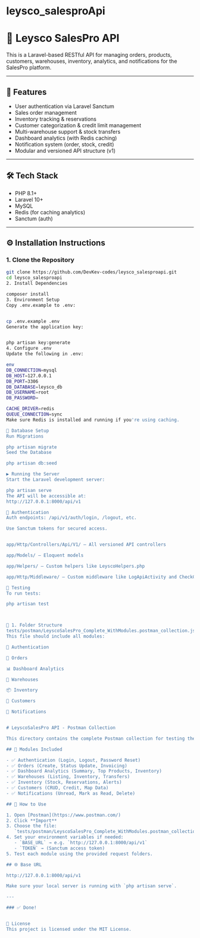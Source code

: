# leysco_salesproApi
# 🧾 Leysco SalesPro API

This is a Laravel-based RESTful API for managing orders, products, customers, warehouses, inventory, analytics, and notifications for the SalesPro platform.

---

## 🚀 Features

- User authentication via Laravel Sanctum
- Sales order management
- Inventory tracking & reservations
- Customer categorization & credit limit management
- Multi-warehouse support & stock transfers
- Dashboard analytics (with Redis caching)
- Notification system (order, stock, credit)
- Modular and versioned API structure (v1)

---

## 🛠️ Tech Stack

- PHP 8.1+
- Laravel 10+
- MySQL
- Redis (for caching analytics)
- Sanctum (auth)

---

## ⚙️ Installation Instructions

### 1. Clone the Repository

```bash
git clone https://github.com/DevKev-codes/leysco_salesproapi.git
cd leysco_salesproapi
2. Install Dependencies

composer install
3. Environment Setup
Copy .env.example to .env:


cp .env.example .env
Generate the application key:


php artisan key:generate
4. Configure .env
Update the following in .env:

env
DB_CONNECTION=mysql
DB_HOST=127.0.0.1
DB_PORT=3306
DB_DATABASE=leysco_db
DB_USERNAME=root
DB_PASSWORD=

CACHE_DRIVER=redis
QUEUE_CONNECTION=sync
Make sure Redis is installed and running if you're using caching.

🧱 Database Setup
Run Migrations

php artisan migrate
Seed the Database

php artisan db:seed

▶️ Running the Server
Start the Laravel development server:

php artisan serve
The API will be accessible at:
http://127.0.0.1:8000/api/v1

🔐 Authentication
Auth endpoints: /api/v1/auth/login, /logout, etc.

Use Sanctum tokens for secured access.


app/Http/Controllers/Api/V1/ – All versioned API controllers

app/Models/ – Eloquent models

app/Helpers/ – Custom helpers like LeyscoHelpers.php

app/Http/Middleware/ – Custom middleware like LogApiActivity and CheckCreditLimit

🧪 Testing
To run tests:

php artisan test



📁 1. Folder Structure
tests/postman/LeyscoSalesPro_Complete_WithModules.postman_collection.json
This file should include all modules:

🧾 Authentication

🛒 Orders

📊 Dashboard Analytics

🏬 Warehouses

📦 Inventory

👤 Customers

🔔 Notifications


# LeyscoSalesPro API - Postman Collection

This directory contains the complete Postman collection for testing the LeyscoSalesPro Laravel backend.

## 📘 Modules Included

- ✅ Authentication (Login, Logout, Password Reset)
- ✅ Orders (Create, Status Update, Invoicing)
- ✅ Dashboard Analytics (Summary, Top Products, Inventory)
- ✅ Warehouses (Listing, Inventory, Transfers)
- ✅ Inventory (Stock, Reservations, Alerts)
- ✅ Customers (CRUD, Credit, Map Data)
- ✅ Notifications (Unread, Mark as Read, Delete)

## 🚀 How to Use

1. Open [Postman](https://www.postman.com/)
2. Click **Import**
3. Choose the file:  
   `tests/postman/LeyscoSalesPro_Complete_WithModules.postman_collection.json`
4. Set your environment variables if needed:
   - `BASE_URL` → e.g. `http://127.0.0.1:8000/api/v1`
   - `TOKEN` → (Sanctum access token)
5. Test each module using the provided request folders.

## 🌐 Base URL

http://127.0.0.1:8000/api/v1

Make sure your local server is running with `php artisan serve`.

---

### ✅ Done!


📄 License
This project is licensed under the MIT License.

